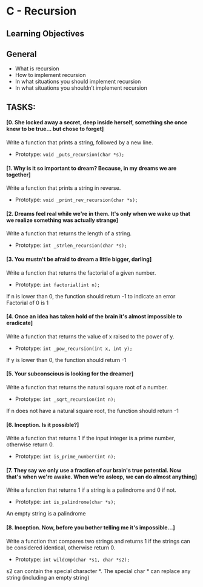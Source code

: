 # C - Recursion

## Learning Objectives

## General

- What is recursion
- How to implement recursion
- In what situations you should implement recursion
- In what situations you shouldn’t implement recursion

## TASKS:

#### [0. She locked away a secret, deep inside herself, something she once knew to be true... but chose to forget]

Write a function that prints a string, followed by a new line.

- Prototype: `void _puts_recursion(char *s);`

#### [1. Why is it so important to dream? Because, in my dreams we are together]

Write a function that prints a string in reverse.

- Prototype: `void _print_rev_recursion(char *s);`

#### [2. Dreams feel real while we're in them. It's only when we wake up that we realize something was actually strange]

Write a function that returns the length of a string.

- Prototype: `int _strlen_recursion(char *s);`

#### [3. You mustn't be afraid to dream a little bigger, darling]

Write a function that returns the factorial of a given number.

- Prototype: `int factorial(int n);`

 If n is lower than 0, the function should return -1 to indicate an error
 Factorial of 0 is 1

#### [4. Once an idea has taken hold of the brain it's almost impossible to eradicate]

Write a function that returns the value of x raised to the power of y.

- Prototype: `int _pow_recursion(int x, int y);`

 If y is lower than 0, the function should return -1

#### [5. Your subconscious is looking for the dreamer]

Write a function that returns the natural square root of a number.

- Prototype: `int _sqrt_recursion(int n);`

 If n does not have a natural square root, the function should return -1

#### [6. Inception. Is it possible?]

Write a function that returns 1 if the input integer is a prime number, otherwise return 0.

- Prototype: `int is_prime_number(int n);`

#### [7. They say we only use a fraction of our brain's true potential. Now that's when we're awake. When we're asleep, we can do almost anything]

Write a function that returns 1 if a string is a palindrome and 0 if not.

- Prototype: `int is_palindrome(char *s);`

 An empty string is a palindrome

#### [8. Inception. Now, before you bother telling me it's impossible...]

Write a function that compares two strings and returns 1 if the strings can be considered identical, otherwise return 0.

- Prototype: `int wildcmp(char *s1, char *s2);`

 s2 can contain the special character *.
 The special char * can replace any string (including an empty string) 
